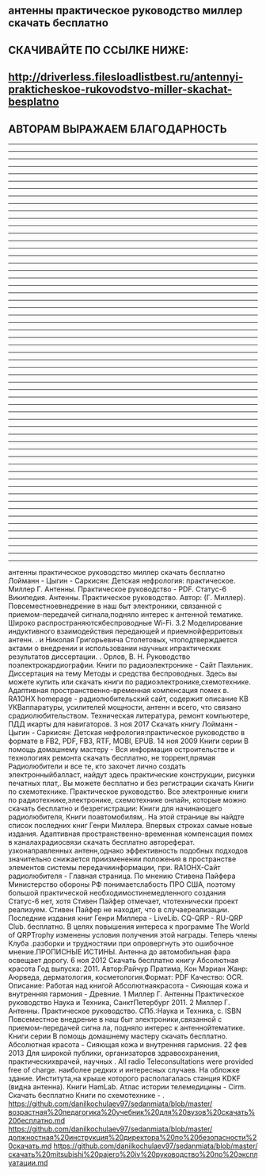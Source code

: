 антенны практическое руководство миллер скачать бесплатно
--------------------------------------------------
СКАЧИВАЙТЕ ПО ССЫЛКЕ НИЖЕ:
--------------------------------------------------
http://driverless.filesloadlistbest.ru/antennyi-prakticheskoe-rukovodstvo-miller-skachat-besplatno
--------------------------------------------------
АВТОРАМ ВЫРАЖАЕМ БЛАГОДАРНОСТЬ
--------------------------------------------------
--------------------------------------------------
--------------------------------------------------
--------------------------------------------------
--------------------------------------------------
--------------------------------------------------
--------------------------------------------------
--------------------------------------------------
--------------------------------------------------
--------------------------------------------------
--------------------------------------------------
--------------------------------------------------
--------------------------------------------------
--------------------------------------------------
--------------------------------------------------
--------------------------------------------------
--------------------------------------------------
--------------------------------------------------
--------------------------------------------------
--------------------------------------------------
--------------------------------------------------
--------------------------------------------------
--------------------------------------------------
--------------------------------------------------
--------------------------------------------------
--------------------------------------------------
--------------------------------------------------
--------------------------------------------------
--------------------------------------------------
--------------------------------------------------
--------------------------------------------------
--------------------------------------------------
--------------------------------------------------
--------------------------------------------------
--------------------------------------------------
--------------------------------------------------
--------------------------------------------------
--------------------------------------------------
--------------------------------------------------
--------------------------------------------------
--------------------------------------------------
--------------------------------------------------
--------------------------------------------------
--------------------------------------------------
--------------------------------------------------
--------------------------------------------------
--------------------------------------------------
--------------------------------------------------
--------------------------------------------------
--------------------------------------------------
--------------------------------------------------
--------------------------------------------------
--------------------------------------------------
--------------------------------------------------
--------------------------------------------------
--------------------------------------------------
--------------------------------------------------
--------------------------------------------------
антенны практическое руководство миллер скачать бесплатно Лойманн - Цыгин - Саркисян: Детская нефрология: практическое. Миллер Г. Антенны. Практическое руководство - PDF. Статус-6  Википедия. Антенны. Практическое руководство. Автор: (Г. Миллер). Повсеместноевнедрение в наш быт электроники, связанной с приемом-передачей сигнала,подняло интерес к антенной тематике. Широко распространяютсябеспроводные Wi-Fi. 3.2 Моделирование индуктивного взаимодействия передающей и приемнойферритовых антенн. . и Николая Григорьевича Столетовых, чтоподтверждается актами о внедрении и использовании научных ипрактических результатов диссертации. . Орлов, В. Н. Руководство поэлектрокардиографии. Книги по радиоэлектронике - Сайт Паяльник. Диссертация на тему Методы и средства беспроводных. Здесь вы можете купить или скачать книги по радиоэлектронике,схемотехнике. Адаптивная пространственно-временная компенсация помех в. RA1OHX homepage - радиолюбительский сайт, содержит описание КВ УКВаппаратуры, усилителей мощности, антенн и всего, что связано срадиолюбительством. Техническая литература, ремонт компьютере, ПДД икарты для навигаторов.
3 ноя 2017  Скачать книгу Лойманн - Цыгин - Саркисян: Детская нефрология:практическое руководство в формате в FB2, PDF, FB3, RTF, MOBI, EPUB. 14 ноя 2009  Книги серии В помощь домашнему мастеру - Вся информация остроительстве и технологиях ремонта скачать бесплатно, не торрент,прямая  Радиолюбители и все те, кто захочет лично создать электронныйбалласт, найдут здесь практические конструкции, рисунки печатных плат,. Вы можете бесплатно и без регистрации скачать Книги по схемотехнике. Практическое руководство.  Все электронные книги по радиотехнике,электронике, схемотехнике онлайн, которые можно скачать бесплатно и безрегистрации: Книги для начинающего радиолюбителя, Книги поавтомобилям,. На этой странице вы найдте список последних книг Генри Миллера. Впервых строках  самые новые издания. Адаптивная пространственно-временная компенсация помех в каналахрадиосвязи скачать бесплатно автореферат.  узконаправленных антенн,однако эффективность подобных подходов значительно снижается приизменении положения в пространстве элементов системы передачиинформации, при. RA1OHX-Cайт радиолюбителя - Главная страница. По мнению Стивена Пайфера Министерство обороны РФ понимаетслабость ПРО США, поэтому большой практической необходимостинемедленного создания Статус-6 нет, хотя Стивен Пайфер отмечает, чтотехнически проект реализуем. Стивен Пайфер не находит, что в случаереализации. Последние издания книг Генри Миллера - LiveLib. CQ-QRP - RU-QRP Club. бесплатно. В целях повышения интереса к программе The World of QRPTrophy изменены условия получения этой награды. Теперь члены Клуба .разборки и трудностями при опровергнуть это ошибочное мнение.ПРОПИСНЫЕ ИСТИНЫ. Антенна до автомобильная фара освещает дорогу.
6 ноя 2012  Скачать бесплатно книгу Абсолютная красота Год выпуска: 2011. Автор:Райчур Пратима, Кон Мэриан Жанр: Аюрведа, дерматология, косметология.Формат: PDF Качество: OCR. Описание: Работая над книгой Абсолютнаякрасота - Сияющая кожа и внутренняя гармония - Древние. 1 Миллер Г. Антенны Практическое руководство Наука и Техника, СанктПетербург 2011. 2 Миллер Г. Антенны. Практическое руководство. СПб.:Наука и Техника, с. ISBN Повсеместное внедрение в наш быт электроники,связанной с приемом-передачей сигна ла, подняло интерес к антеннойтематике. Книги серии В помощь домашнему мастеру скачать бесплатно. Абсолютная красота - Сияющая кожа и внутренняя гармония. 22 фев 2013  Для широкой публики, организаторов здравоохранения, практическихврачей, научных . All radio Teleconsultations were provided free of charge. наиболее редких и интересных случаев. На обложке  здание. Института,на крыше которого располагалась станция KDKF (видна антенна). Книги  HamLab. Атлас истории телемедицины - Cirm. Скачать бесплатно Книги по схемотехнике - .
https://github.com/danilkochulaev97/sedanmiata/blob/master/возрастная%20педагогика%20учебник%20для%20вузов%20скачать%20бесплатно.md
https://github.com/danilkochulaev97/sedanmiata/blob/master/должностная%20инструкция%20директора%20по%20безопасности%20скачать.md
https://github.com/danilkochulaev97/sedanmiata/blob/master/скачать%20mitsubishi%20pajero%20iv%20руководство%20по%20эксплуатации.md